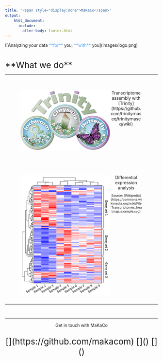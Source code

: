 ```yaml
---
title: '<span style="display:none">MaKaCo</span>'
output: 
    html_document:
      include:
        after-body: footer.html
---
```


<script src="https://kit.fontawesome.com/0af1a424a5.js" crossorigin="anonymous"></script>
<meta charset="UTF-8">
<style>

.main-container {
  max-width: 1600px;
  margin-left: auto;
  margin-right: auto;
}

img {
  margin-left: auto; 
  margin-right:auto
  width: 100%;
  height: 100%;
  border: none;
}
figcaption {
margin-left: auto; 
margin-right:auto
width: 100%;
border: none;
text-aling: center;
}
table {
border: none;
margin-left: auto; 
margin-right:auto
text-aling: center;
}

td {
padding-left: 15px;
padding-right: 15px;
text-aling: center;
}

footer {
   left: 0;
   bottom: 0;
   width: 100%;
   background-color: white;
display: block;
   text-align: center;
}

.header {
  float: left;
  width: 15%;
  margin-left: auto; 
  margin-right: auto; 
  display: block; 
  font-size:3em; 
  text-align: center;
}

.body {
  float: left;
  width: 70%;
  margin-left: auto; 
  margin-right: auto; 
  display: block; 
  text-align: center;
}

/* Responsive layout - makes the two columns/boxes stack on top of each other instead of next to each other, on small screens */
@media (max-width: 1000px) {
  .header, .body {
    width: 100%;
    height: auto;
  }
}

</style>

<div class="header">
 ![Analyzing your data <span style="color:#49a5fc">**for**</span> you, <span style="color:#49a5fc">**with**</span> you](images/logo.png) 
</div>

<div class="body">
<div style="display: block; padding-top: 40px; font-size:2em;"> 
**What we do**
</div>

<table>
<tr>


<td>
<figure>
<img style="float:left; width: 300px;" src="images/TrinityCompositeLogo.png" alt="Trulli">
<figcaption>
<center>
Transcriptome assembly with [Trinity](https://github.com/trinityrnaseq/trinityrnaseq/wiki)
</center>
</figcaption>
</figure>
</td>

<td>
<figure>
<img style="float:left;  width: 300px;" src="images/TrinotateLogo.png" alt="Trulli">
<figcaption>
<center>
Transcriptome annotation with [Trinotate](https://github.com/trinotate/trinotate.github.io/wiki)
</center>
</figcaption>
</figure>

</center>
</td>

<td>
<figure>
<img style="float:left;width: 300px; " src="images/read_alignment.png" alt="Trulli">
<figcaption>
<center>
Read alignment and counting

<p style="font-size:0.75em"> Source: [JBrowse](https://jbrowse.org/docs/alignments.html)</p>
</center>
</figcaption>
</figure>
</td>
</tr>


<tr>
<td>
<figure>
<img style="float:left;width: 300px; " src="images/Transcriptomes_heatmap_example.png" alt="Trulli">
<figcaption>
<center>
Differential expression analysis


<p style="font-size:0.75em"> Source: [Wikipedia](https://commons.wikimedia.org/wiki/File:Transcriptomes_heatmap_example.svg) <p>
</center>
</figcaption>
</figure>
</td>

<td>
<figure>
<img style="display: inline; float: left;width: 300px; " src="images/pca.png" alt="Trulli">
<figcaption>
<center>
Principal component analysis
<p style="font-size:0.75em"> Source: [Wikipedia](https://en.wikipedia.org/wiki/Principal_component_analysis) <p>
</center>
</figcaption>
</figure>
</td>

<td>
<figure>
<img style="display: inline; float: left;width: 300px; " src="images/hclust.png" alt="Trulli">
<figcaption>
<center>
Hierarchical clustering
<p style="font-size:0.75em"> Source: [Wikipedia](https://en.wikipedia.org/wiki/Hierarchical_clustering) <p>
</center>
</figcaption>
</figure>
</td>

</tr>
</table>


<footer>
&nbsp;
<hr />
<!-- <p style="text-align: center;">Copyright &copy; 2020 MaKaCo, Inc. All rights reserved.</p> -->


<p style="text-align: center;">Get in touch with MaKaCo</p>
<p style="text-align: center;font-size: 2em">[<i class="fab fa-github"></i>](https://github.com/makacom)     [<i class="fab fa-twitter"></i>]()     [<i class="fab fa-linkedin-in"></i>]()  </p>
&nbsp;

</footer>
</div>
